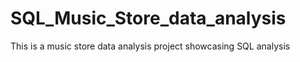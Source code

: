 # SQL_Music_Store_data_analysis
This is a music store data  analysis project showcasing SQL analysis
